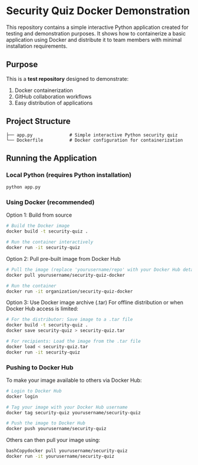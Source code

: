 # Security Quiz Docker Demonstration

This repository contains a simple interactive Python application created for testing and demonstration purposes. It shows how to containerize a basic application using Docker and distribute it to team members with minimal installation requirements.

## Purpose

This is a **test repository** designed to demonstrate:
1. Docker containerization
2. GitHub collaboration workflows
3. Easy distribution of applications

## Project Structure
```
├── app.py              # Simple interactive Python security quiz
└── Dockerfile          # Docker configuration for containerization
```
## Running the Application

### Local Python (requires Python installation)

```bash
python app.py 
```

### Using Docker (recommended)
Option 1: Build from source
```bash
# Build the Docker image
docker build -t security-quiz .

# Run the container interactively
docker run -it security-quiz
```

Option 2: Pull pre-built image from Docker Hub
```bash
# Pull the image (replace 'yourusername/repo' with your Docker Hub details)
docker pull yourusername/security-quiz-docker

# Run the container
docker run -it organization/security-quiz-docker
```

Option 3: Use Docker image archive (.tar)
For offline distribution or when Docker Hub access is limited:
```bash
# For the distributor: Save image to a .tar file
docker build -t security-quiz .
docker save security-quiz > security-quiz.tar

# For recipients: Load the image from the .tar file
docker load < security-quiz.tar
docker run -it security-quiz
```

### Pushing to Docker Hub
To make your image available to others via Docker Hub:
```bash
# Login to Docker Hub
docker login

# Tag your image with your Docker Hub username
docker tag security-quiz yourusername/security-quiz

# Push the image to Docker Hub
docker push yourusername/security-quiz
```
Others can then pull your image using:
```bash
bashCopydocker pull yourusername/security-quiz
docker run -it yourusername/security-quiz
```
